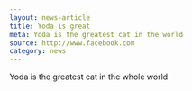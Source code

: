 ```yaml
---
layout: news-article
title: Yoda is great
meta: Yoda is the greatest cat in the world
source: http://www.facebook.com
category: news
---
```


Yoda is the greatest cat in the whole world